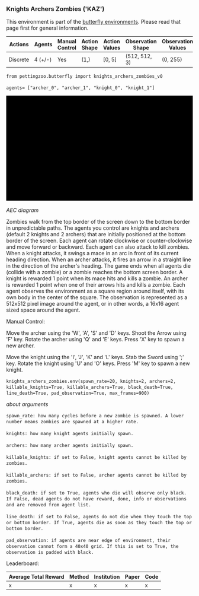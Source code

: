 
### Knights Archers Zombies ('KAZ')

This environment is part of the [butterfly environments](../butterfly). Please read that page first for general information.

| Actions  | Agents  | Manual Control | Action Shape | Action Values | Observation Shape | Observation Values | Num States |
|----------|---------|----------------|--------------|---------------|-------------------|--------------------|------------|
| Discrete | 4 (+/-) | Yes            | (1,)         | [0, 5]        | (512, 512, 3)     | (0, 255)           | ?          |

`from pettingzoo.butterfly import knights_archers_zombies_v0`

`agents= ["archer_0", "archer_1", "knight_0", "knight_1"]`

![](butterfly_knights_archers_zombies.gif)

*AEC diagram*

Zombies walk from the top border of the screen down to the bottom border in unpredictable paths. The agents you control are knights and archers (default 2 knights and 2 archers) that are initially positioned at the bottom border of the screen. Each agent can rotate clockwise or counter-clockwise and move forward or backward. Each agent can also attack to kill zombies. When a knight attacks, it swings a mace in an arc in front of its current heading direction. When an archer attacks, it fires an arrow in a straight line in the direction of the archer's heading. The game ends when all agents die (collide with a zombie) or a zombie reaches the bottom screen border. A knight is rewarded 1 point when its mace hits and kills a zombie. An archer is rewarded 1 point when one of their arrows hits and kills a zombie. Each agent observes the environment as a square region around itself, with its own body in the center of the square. The observation is represented as a 512x512 pixel image around the agent, or in other words, a 16x16 agent sized space around the agent.

Manual Control:

Move the archer using the 'W', 'A', 'S' and 'D' keys. Shoot the Arrow using 'F' key. Rotate the archer using 'Q' and 'E' keys.
Press 'X' key to spawn a new archer.

Move the knight using the 'I', 'J', 'K' and 'L' keys. Stab the Sword using ';' key. Rotate the knight using 'U' and 'O' keys.
Press 'M' key to spawn a new knight.


```
knights_archers_zombies.env(spawn_rate=20, knights=2, archers=2,
killable_knights=True, killable_archers=True, black_death=True, line_death=True, pad_observation=True, max_frames=900)
```

*about arguments*

```
spawn_rate: how many cycles before a new zombie is spawned. A lower number means zombies are spawned at a higher rate.

knights: how many knight agents initially spawn.

archers: how many archer agents initially spawn.

killable_knights: if set to False, knight agents cannot be killed by zombies.

killable_archers: if set to False, archer agents cannot be killed by zombies.

black_death: if set to True, agents who die will observe only black. If False, dead agents do not have reward, done, info or observations and are removed from agent list.

line_death: if set to False, agents do not die when they touch the top or bottom border. If True, agents die as soon as they touch the top or bottom border.

pad_observation: if agents are near edge of environment, their observation cannot form a 40x40 grid. If this is set to True, the observation is padded with black.
```

Leaderboard:

| Average Total Reward | Method | Institution | Paper | Code |
|----------------------|--------|-------------|-------|------|
| x                    | x      | x           | x     | x    |
